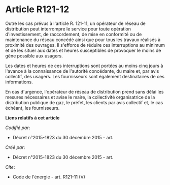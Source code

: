 # Article R121-12

Outre les cas prévus à l'article R. 121-11, un opérateur de réseau de distribution peut interrompre le service pour toute
opération d'investissement, de raccordement, de mise en conformité ou de maintenance du réseau concédé ainsi que pour tous
les travaux réalisés à proximité des ouvrages. Il s'efforce de réduire ces interruptions au minimum et de les situer aux
dates et heures susceptibles de provoquer le moins de gêne possible aux usagers. 

Les dates et heures de ces interruptions sont portées au moins cinq jours à l'avance à la connaissance de l'autorité
concédante, du maire et, par avis collectif, des usagers. Les fournisseurs sont également destinataires de ces informations. 

En cas d'urgence, l'opérateur de réseau de distribution prend sans délai les mesures nécessaires et avise le maire, la
collectivité organisatrice de la distribution publique de gaz, le préfet, les clients par avis collectif et, le cas échéant,
les fournisseurs.

**Liens relatifs à cet article**

_Codifié par_:

  - Décret n°2015-1823 du 30 décembre 2015 - art.

_Créé par_:

  - Décret n°2015-1823 du 30 décembre 2015 - art.

_Cite_:

  - Code de l'énergie - art. R121-11 (V)

